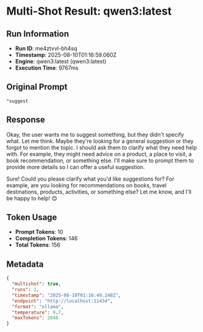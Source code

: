 # Multi-Shot Result: qwen3:latest

## Run Information
- **Run ID**: me4ztvvl-bh4sq
- **Timestamp**: 2025-08-10T01:16:59.060Z
- **Engine**: qwen3:latest (qwen3:latest)
- **Execution Time**: 9767ms

## Original Prompt
```
"suggest
```

## Response
<think>
Okay, the user wants me to suggest something, but they didn't specify what. Let me think. Maybe they're looking for a general suggestion or they forgot to mention the topic. I should ask them to clarify what they need help with. For example, they might need advice on a product, a place to visit, a book recommendation, or something else. I'll make sure to prompt them to provide more details so I can offer a useful suggestion.
</think>

Sure! Could you please clarify what you'd like suggestions for? For example, are you looking for recommendations on books, travel destinations, products, activities, or something else? Let me know, and I'll be happy to help! 😊


## Token Usage
- **Prompt Tokens**: 10
- **Completion Tokens**: 146
- **Total Tokens**: 156


## Metadata
```json
{
  "multishot": true,
  "runs": 1,
  "timestamp": "2025-08-10T01:16:49.248Z",
  "endpoint": "http://localhost:11434",
  "format": "ollama",
  "temperature": 0.7,
  "maxTokens": 2048
}
```
